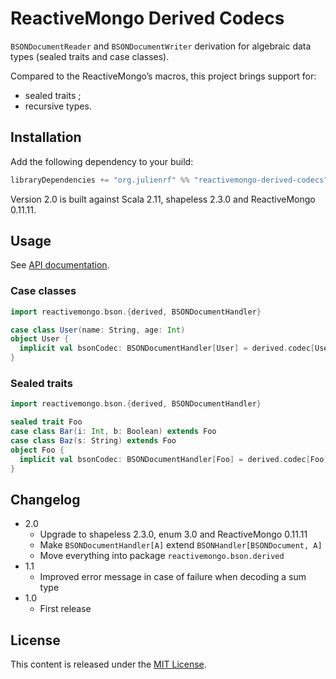 # ReactiveMongo Derived Codecs

`BSONDocumentReader` and `BSONDocumentWriter` derivation for algebraic data types (sealed traits and case classes).

Compared to the ReactiveMongo’s macros, this project brings support for:
- sealed traits ;
- recursive types.

## Installation

Add the following dependency to your build:

~~~ scala
libraryDependencies += "org.julienrf" %% "reactivemongo-derived-codecs" % "2.0"
~~~

Version 2.0 is built against Scala 2.11, shapeless 2.3.0 and ReactiveMongo 0.11.11.

## Usage

See [API documentation](http://julienrf.github.io/reactivemongo-derived-codecs/2.0/api/).

### Case classes

~~~ scala
import reactivemongo.bson.{derived, BSONDocumentHandler}

case class User(name: String, age: Int)
object User {
  implicit val bsonCodec: BSONDocumentHandler[User] = derived.codec[User]
}
~~~

### Sealed traits

~~~ scala
import reactivemongo.bson.{derived, BSONDocumentHandler}

sealed trait Foo
case class Bar(i: Int, b: Boolean) extends Foo
case class Baz(s: String) extends Foo
object Foo {
  implicit val bsonCodec: BSONDocumentHandler[Foo] = derived.codec[Foo]
}
~~~

## Changelog

- 2.0
    - Upgrade to shapeless 2.3.0, enum 3.0 and ReactiveMongo 0.11.11
    - Make `BSONDocumentHandler[A]` extend `BSONHandler[BSONDocument, A]`
    - Move everything into package `reactivemongo.bson.derived`
- 1.1
    - Improved error message in case of failure when decoding a sum type
- 1.0
    - First release

## License

This content is released under the [MIT License](http://opensource.org/licenses/mit-license.php).
